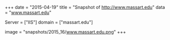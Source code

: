 
+++
date = "2015-04-19"
title = "Snapshot of http://www.massart.edu"
data = "www.massart.edu"

Server = ["IIS"]
domain = ["massart.edu"]

  image = "snapshots/2015_16/www.massart.edu.png"
+++
#
